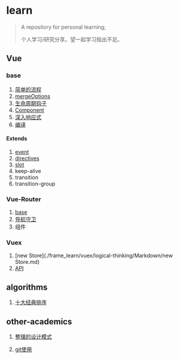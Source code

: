 

# learn

> A repository for personal learning;
>
> 个人学习/研究分享。望一起学习指出不足。

## Vue

### base

1. [简单的流程](./frame_learn/vue2x/logical-thinking/Markdown/简单的流程.md)
2. [mergeOptions](./frame_learn/vue2x/logical-thinking/Markdown/合并配置.md)
3. [生命周期钩子](./frame_learn/vue2x/logical-thinking/Markdown/callHook.md)
4. [Component](./frame_learn/vue2x/logical-thinking/Markdown/Component.md)
5. [深入响应式](./frame_learn/vue2x/logical-thinking/Markdown/深入响应式.md)
6. [编译](./frame_learn/vue2x/logical-thinking/Markdown/编译.md)

#### Extends
1. [event](./frame_learn/vue2x/logical-thinking/Markdown/extends/event.md)
2. [directives](./frame_learn/vue2x/logical-thinking/Markdown/extends/directives.md)
3. [slot](./frame_learn/vue2x/logical-thinking/Markdown/extends/slot.md)
4. keep-alive
5. transition
6. transition-group

### Vue-Router

1. [base](./frame_learn/vue-router/logical-thinking/Markdown/base.md)
2. [导航守卫](./frame_learn/vue-router/logical-thinking/Markdown/NavigationGuards.md)
3. 组件

### Vuex

1. [new Store](./frame_learn/vuex/logical-thinking/Markdown/new Store.md)
2. [API](./frame_learn/vuex/logical-thinking/Markdown/API.md)

## algorithms

1. [十大经典排序](./algorithms/BasicsAlgorithms.md)

## other-academics

1. [整理的设计模式](./other-academics/设计模式/整理复习设计模式.md)

2. [git使用](./other-academics/git使用/git使用.md)